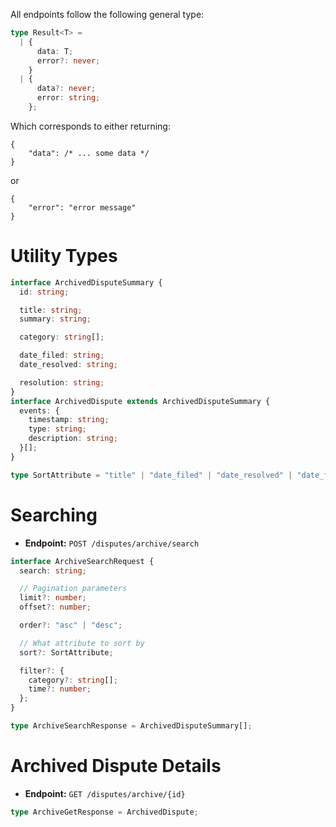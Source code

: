 All endpoints follow the following general type:
```ts
type Result<T> =
  | {
      data: T;
      error?: never;
    }
  | {
      data?: never;
      error: string;
    };
```

Which corresponds to either returning:
```json5
{
    "data": /* ... some data */
}
```
or
```json5
{
    "error": "error message"
}
```

# Utility Types
```ts
interface ArchivedDisputeSummary {
  id: string;

  title: string;
  summary: string;

  category: string[];

  date_filed: string;
  date_resolved: string;

  resolution: string;
}
interface ArchivedDispute extends ArchivedDisputeSummary {
  events: {
    timestamp: string;
    type: string;
    description: string;
  }[];
}

type SortAttribute = "title" | "date_filed" | "date_resolved" | "date_filed" | "time_taken";
```

# Searching
- **Endpoint:** `POST /disputes/archive/search`


```ts
interface ArchiveSearchRequest {
  search: string;

  // Pagination parameters
  limit?: number;
  offset?: number;

  order?: "asc" | "desc";

  // What attribute to sort by
  sort?: SortAttribute;

  filter?: {
    category?: string[];
    time?: number;
  };
}
```

```ts
type ArchiveSearchResponse = ArchivedDisputeSummary[];
```

# Archived Dispute Details
- **Endpoint:** `GET /disputes/archive/{id}`

```ts
type ArchiveGetResponse = ArchivedDispute;
```

